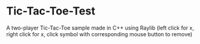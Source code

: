 # Tic-Tac-Toe-Test
A two-player Tic-Tac-Toe sample made in C++ using Raylib (left click for x, right click for x, click symbol with corresponding mouse button to remove) 

